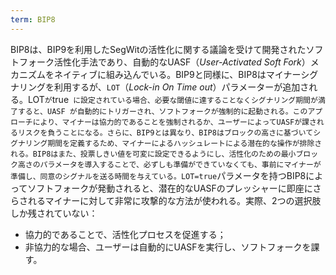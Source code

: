 ```yaml
---
term: BIP8
---
```

BIP8は、BIP9を利用したSegWitの活性化に関する議論を受けて開発されたソフトフォーク活性化手法であり、自動的なUASF（*User-Activated Soft Fork*）メカニズムをネイティブに組み込んでいる。BIP9と同様に、BIP8はマイナーシグナリングを利用するが、`LOT`（*Lock-in On Time out*）パラメーターが追加される。LOT` が `true` に設定されている場合、必要な閾値に達することなくシグナリング期間が満了すると、UASF が自動的にトリガーされ、ソフトフォークが強制的に起動される。このアプローチにより、マイナーは協力的であることを強制されるか、ユーザーによってUASFが課されるリスクを負うことになる。さらに、BIP9とは異なり、BIP8はブロックの高さに基づいてシグナリング期間を定義するため、マイナーによるハッシュレートによる潜在的な操作が排除される。BIP8はまた、投票しきい値を可変に設定できるようにし、活性化のための最小ブロック高さのパラメータを導入することで、必ずしも準備ができていなくても、事前にマイナーが準備し、同意のシグナルを送る時間を与えている。LOT=true`パラメータを持つBIP8によってソフトフォークが発動されると、潜在的なUASFのプレッシャーに即座にさらされるマイナーに対して非常に攻撃的な方法が使われる。実際、2つの選択肢しか残されていない：


- 協力的であることで、活性化プロセスを促進する；
- 非協力的な場合、ユーザーは自動的にUASFを実行し、ソフトフォークを課す。